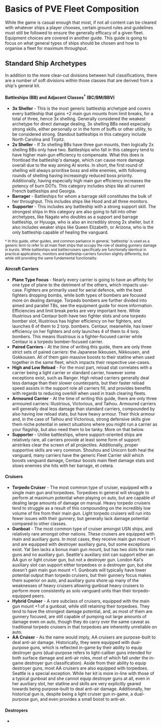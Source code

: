 # Basics of PVE Fleet Composition
While the game is casual enough that most, if not all content can be cleared with whatever ships a player chooses, certain ground rules and guidelines must still be followed to ensure the generally efficacy of a given fleet. Equipment choices are covered in another guide. This guide is going to focus on what general types of ships should be chosen and how to organise a fleet for maximum throughput.

## Standard Ship Archetypes
In addition to the more clear-cut divisions between hull classifications, there are a number of soft divisions within those classes that are derived from a ship's general kit.

#### Battleships (BB) and Adjacent Classes<sup>†</sup> (BC/BM/BBV)
 - **3x Sheller** - This is the most generic battleship archetype and covers every battleship that gains +2 main gun mounts from limit breaks, for a total of three, hence 3x shelling. Generally considered the weakest archetype for direct damage dealing, 3x shelling BBs need especially strong skills, either personally or in the form of buffs or other utility, to be considered strong. Standout battleships in this category include North Carolina and Tirpitz.
 - **2x Sheller** - If 3x shelling BBs have three gun mounts, then logically 2x shelling BBs only have two. Battleships who fall in this category tend to have higher main gun efficiency to compensate. What this does is frontload the battleship's damage, which can cause more damage overall due to the way aiming AI works. In short, the first round of shelling will always prioritise boss and elite enemies, with following rounds of shelling having increasingly reduced boss priority. Additionally, having especially high main gun efficiency increases the potency of burn DOTs. This category includes ships like all current French battleships and Georgia.
 - **Barrager** - Battleships for whom a barrage skill constitutes the bulk of her throughput. This includes ships like Hood and all three monitors.
 - **Supporter** - This includes any battleship with a strong support skill. The strongest ships in this category are also going to fall into other archetypes, like Nagato who doubles as a support and barrage battleship, or Hyuuga, who is also an incredibly strong 2x sheller, but it also includes weaker ships like Queen Elizabeth, or Arizona, who is the only battleship capable of healing the vanguard.

 <sup>† In this guide, other guides, and common parliance in general, 'battleship' is used as a generic term to refer to all main fleet ships that occupy the role of dealing gunnery damage in bursts. While battleships and battlecruisers specifically are functionally identical in practical applications, monitors and battleship-carriers function slightly differently, but while still providing the same fundamental functionality.</sup>

#### Aircraft Carriers
 - **Plane Type Focus** - Nearly every carrier is going to have an affinity for one type of plane to the detriment of the others, which impacts use-case. Fighters are primarily used for aerial defence, with the best fighters dropping bombs, while both types of bombers are focused more on dealing damage. Torpedo bombers are further divided into aimed and parallel TBs, see the equipment guide for more information. Efficiencies and limit break perks are very important here. While Illustrious and Centaur both have two fighter slots and one torpedo bomber slot, Illustrious has higher efficiency on her fighters, and launches 6 of them to 2 torp. bombers. Centaur, meanwhile, has lower efficiency on her fighters and only launches 4 of them to 4 torp. bombers. This means Illustrious is a fighter-focused carrier while Centaur is a torpedo bomber-focused carrier.
 - **Paired Carriers** - At the time of writing this guide, there are only three strict sets of paired carriers: the Japanese Ikkousen, Nikkousen, and Gokkousen. All of them gain massive boosts to their statline when used together in the same fleet, which impacts their respective use-cases.
 - **High and Low Reload** - For the most part, reload stat correlates with a carrier being a light carrier or standard carrier, however some exceptions exist, such as Ranger. High reload carriers generally deal less damage than their slower counterparts, but their faster reload speed assists in the support role all carriers fill, and provides benefits with regards to reducing overkill when used in trash clearing fleets.
 - **Armoured Carrier** - At the time of writing this guide, there are only three armoured carriers: Illustrious, Victorious, and Taihou. Armoured carriers will generally deal less damage than standard carriers, compounded by also having low reload stats, but have heavy armour. Their thick armour and, in the case of Taihou and Victorious, strong defensive skills give them niche potential in select situations where you might run a carrier as your flagship, but also need them to be tanky. More on that below.
 - **Supporter** - Unlike battleships, where support-oriented ships are relatively rare, all carriers provide at least some form of support: airstrikes clear the screen of all projectiles. Additionally, proper supportive skills are very common. Shouhou and Unicorn both heal the vanguard, many carriers have the generic Fleet Carrier skill which boosts vanguard damage, Centaur boosts main fleet damage stats and slows enemies she hits with her barrage, et cetera.

#### Cruisers
 - **Torpedo Cruiser** - The most common type of cruiser, equipped with a single main gun and torpedoes. Torpedoes in general will struggle to perform at maximum potential when playing on auto, but are capable of dealing large amounts of damage on manual. Heavy torpedo cruisers tend to struggle as a result of this compounding on the incredibly low volume of fire from their main gun. Light torpedo cruisers will run into fewer issues with their gunnery, but generally lack damage potential compared to other classes.
 - **Gunboat** - The most common type of cruiser amongst USN ships, and relatively rare amongst other nations. These cruisers are equipped with main and auxiliary guns. In most cases, they receive main gun mount +1 and are equipped with destroyer auxiliary guns, but some exceptions exist. Yat Sen lacks a bonus main gun mount, but has two slots for main guns and no auxiliary gun. Seattle's auxiliary slot can support either an AA gun or light cruiser gun, but not a destroyer gun. London Kai's auxiliary slot can support either torpedoes or a destroyer gun, but she doesn't gain main gun mount +1. Gunboats will typically have lower potential output than torpedo cruisers, but their gunnery focus makes them superior on auto, and auxiliary guns shore up many of the weaknesses of heavy cruisers allowing gunboat heavy cruisers to perform more consistently as solo vanguard units than their torpedo-equipped peers.
 - **Hybrid Cruiser** - A rare subclass of cruisers, equipped with the main gun mount +1 of a gunboat, while still retaining their torpedoes. They tend to have the strongest damage potential, and, as most of them are gunnery focused, are still capable of pumping out large amounts of damage even on auto, though they do carry over the same caveat as traditional torpedo cruisers in that torpedoes are inherently unreliable on auto.
 - **AA Cruiser** - As the name would imply, AA cruisers are purpose-built to deal anti-air damage. Historically, they were equipped with dual-purpose guns, which is reflected in-game by their ability to equip destroyer guns (dual-purpose refers to light-caliber guns intended for both surface damage and anti-air roles, most of which fall under the in-game destroyer gun classification). Aside from their ability to equip destroyer guns, most AA cruisers are also equipped with torpedoes. Seattle is a special exception. While her kit is more in-line with those of a typical gunboat and she cannot equip destroyer guns at all, even in her auxiliary slot, her statline and skills are very explicitly geared towards being purpose-built to deal anti-air damage. Additionally, her historical gun is, despite being a light cruiser gun in-game, a dual-purpose gun, and even provides a small boost to anti-air.

#### Destroyers
 - 
